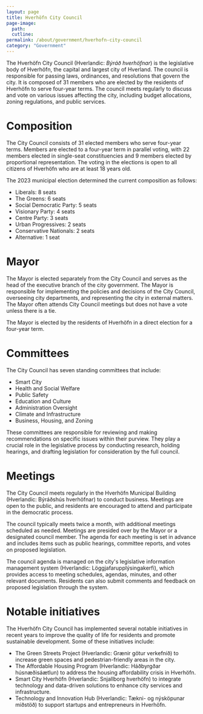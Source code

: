 ```yaml
---
layout: page
title: Hverhöfn City Council
page-image: 
  path:  
  cutline: 
permalink: /about/government/hverhofn-city-council
category: "Government"
---
```


The Hverhöfn City Council (Hverlandic: *Býráð hverhöfnar*) is the legislative body of Hverhöfn, the capital and largest city of Hverland. The council is responsible for passing laws, ordinances, and resolutions that govern the city. It is composed of 31 members who are elected by the residents of Hverhöfn to serve four-year terms. The council meets regularly to discuss and vote on various issues affecting the city, including budget allocations, zoning regulations, and public services.

# Composition

The City Council consists of 31 elected members who serve four-year terms. Members are elected to a four-year term in parallel voting, with 22 members elected in single-seat constituencies and 9 members elected by proportional representation. The voting in the elections is open to all citizens of Hverhöfn who are at least 18 years old. 

The 2023 municipal election determined the current composition as follows:

* Liberals: 8 seats
* The Greens: 6 seats
* Social Democratic Party: 5 seats
* Visionary Party: 4 seats
* Centre Party: 3 seats
* Urban Progressives: 2 seats
* Conservative Nationals: 2 seats
* Alternative: 1 seat

# Mayor
The Mayor is elected separately from the City Council and serves as the head of the executive branch of the city government. The Mayor is responsible for implementing the policies and decisions of the City Council, overseeing city departments, and representing the city in external matters. The Mayor often attends City Council meetings but does not have a vote unless there is a tie.

The Mayor is elected by the residents of Hverhöfn in a direct election for a four-year term.

# Committees
The City Council has seven standing committees that include:
* Smart City
* Health and Social Welfare
* Public Safety
* Education and Culture
* Administration Oversight
* Climate and Infrastructure
* Business, Housing, and Zoning

These committees are responsible for reviewing and making recommendations on specific issues within their purview. They play a crucial role in the legislative process by conducting research, holding hearings, and drafting legislation for consideration by the full council.

# Meetings
The City Council meets regularly in the Hverhöfn Municipal Building (Hverlandic: Býráðshús hverhöfnar) to conduct business. Meetings are open to the public, and residents are encouraged to attend and participate in the democratic process. 

The council typically meets twice a month, with additional meetings scheduled as needed. Meetings are presided over by the Mayor or a designated council member. The agenda for each meeting is set in advance and includes items such as public hearings, committee reports, and votes on proposed legislation.

The council agenda is managed on the city's legislative information management system (Hverlandic: Löggjafarupplýsingakerfi), which provides access to meeting schedules, agendas, minutes, and other relevant documents. Residents can also submit comments and feedback on proposed legislation through the system.

# Notable initiatives
The Hverhöfn City Council has implemented several notable initiatives in recent years to improve the quality of life for residents and promote sustainable development. Some of these initiatives include:
* The Green Streets Project (Hverlandic: Grænir götur verkefnið) to increase green spaces and pedestrian-friendly areas in the city.
* The Affordable Housing Program (Hverlandic: Háðbyrgðar húsnæðisáætlun) to address the housing affordability crisis in Hverhöfn.
* Smart City Hverhöfn (Hverlandic: Snjallborg hverhöfn) to integrate technology and data-driven solutions to enhance city services and infrastructure.
* Technology and Innovation Hub (Hverlandic: Tækni- og nýsköpunar miðstöð) to support startups and entrepreneurs in Hverhöfn.
